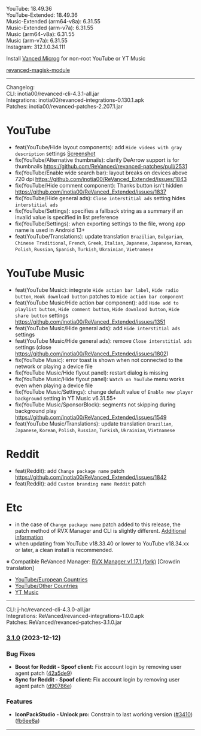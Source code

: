 YouTube: 18.49.36  
YouTube-Extended: 18.49.36  
Music-Extended (arm64-v8a): 6.31.55  
Music-Extended (arm-v7a): 6.31.55  
Music (arm64-v8a): 6.31.55  
Music (arm-v7a): 6.31.55  
Instagram: 312.1.0.34.111  

Install [Vanced Microg](https://github.com/TeamVanced/VancedMicroG/releases) for non-root YouTube or YT Music  

[revanced-magisk-module](https://github.com/Santhanabalan/revanced-magisk-module)  

---
Changelog:  
CLI: inotia00/revanced-cli-4.3.1-all.jar  
Integrations: inotia00/revanced-integrations-0.130.1.apk  
Patches: inotia00/revanced-patches-2.207.1.jar  

YouTube
==
- feat(YouTube/Hide layout components): add `Hide videos with gray description` settings [Screenshot](https://imgur.com/a/oSgZNTF)
- fix(YouTube/Alternative thumbnails): clarify DeArrow support is for thumbnails https://github.com/ReVanced/revanced-patches/pull/2531
- fix(YouTube/Enable wide search bar): layout breaks on devices above 720 dpi https://github.com/inotia00/ReVanced_Extended/issues/1843
- fix(YouTube/Hide comment component): Thanks button isn't hidden https://github.com/inotia00/ReVanced_Extended/issues/1837
- fix(YouTube/Hide general ads): `Close interstitial ads` setting hides `interstitial ads`
- fix(YouTube/Settings): specifies a fallback string as a summary if an invalid value is specified in list preference
- fix(YouTube/Settings): when exporting settings to the file, wrong app name is used in Android 13+
- feat(YouTube/Translations): update translation
`Brazilian`, `Bulgarian`, `Chinese Traditional`, `French`, `Greek`, `Italian`, `Japanese`, `Japanese`, `Korean`, `Polish`, `Russian`, `Spanish`, `Turkish`, `Ukrainian`, `Vietnamese`


YouTube Music
==
- feat(YouTube Music): integrate `Hide action bar label`, `Hide radio button`, `Hook download button` patches to `Hide action bar component`
- feat(YouTube Music/Hide action bar component): add `Hide add to playlist button`, `Hide comment button`, `Hide download button`, `Hide share button` settings https://github.com/inotia00/ReVanced_Extended/issues/1351
- feat(YouTube Music/Hide general ads): add `Hide interstitial ads` settings
- feat(YouTube Music/Hide general ads): remove `Close interstitial ads` settings (close https://github.com/inotia00/ReVanced_Extended/issues/1802)
- fix(YouTube Music): error toast is shown when not connected to the network or playing a device file
- fix(YouTube Music/Hide flyout panel): restart dialog is missing
- fix(YouTube Music/Hide flyout panel): `Watch on YouTube` menu works even when playing a device file
- fix(YouTube Music/Settings): change default value of `Enable new player background` setting in YT Music v6.31.55+
- fix(YouTube Music/SponsorBlock): segments not skipping during background play https://github.com/inotia00/ReVanced_Extended/issues/1549
- feat(YouTube Music/Translations): update translation
`Brazilian`, `Japanese`, `Korean`, `Polish`, `Russian`, `Turkish`, `Ukrainian`, `Vietnamese`


Reddit
==
- feat(Reddit): add `Change package name` patch https://github.com/inotia00/ReVanced_Extended/issues/1842
- feat(Reddit): add `Custom branding name Reddit` patch


Etc
==
- in the case of `Change package name` patch added to this release, the patch method of RVX Manager and CLI is slightly different. [Additional information](https://github.com/inotia00/ReVanced_Extended/issues/1842#issuecomment-1868299915)
- when updating from YouTube v18.33.40 or lower to YouTube v18.34.xx or later, a clean install is recommended.

※ Compatible ReVanced Manager: [RVX Manager v1.17.1 (fork)](https://github.com/inotia00/revanced-manager/releases/tag/v1.17.1)
[Crowdin translation]
- [YouTube/European Countries](https://crowdin.com/project/revancedextendedeu)
- [YouTube/Other Countries](https://crowdin.com/project/revancedextended)
- [YT Music](https://crowdin.com/project/revancedmusicextended)

---
CLI: j-hc/revanced-cli-4.3.0-all.jar  
Integrations: ReVanced/revanced-integrations-1.0.0.apk  
Patches: ReVanced/revanced-patches-3.1.0.jar  

### [3.1.0](https://github.com/ReVanced/revanced-patches/compare/v3.0.1...v3.1.0) (2023-12-12)


### Bug Fixes

* **Boost for Reddit - Spoof client:** Fix account login by removing user agent patch ([42a5de9](https://github.com/ReVanced/revanced-patches/commit/42a5de98becee7fc027c3e7143e071a3447f7077))
* **Sync for Reddit - Spoof client:** Fix account login by removing user agent patch ([d90786e](https://github.com/ReVanced/revanced-patches/commit/d90786e26d9c0e581284aab0d9d6d5097da2bfda))


### Features

* **IconPackStudio - Unlock pro:** Constrain to last working version ([#3410](https://github.com/ReVanced/revanced-patches/issues/3410)) ([fb6ee8a](https://github.com/ReVanced/revanced-patches/commit/fb6ee8a8976b64477171f70229e161188c39efcd))




---  
